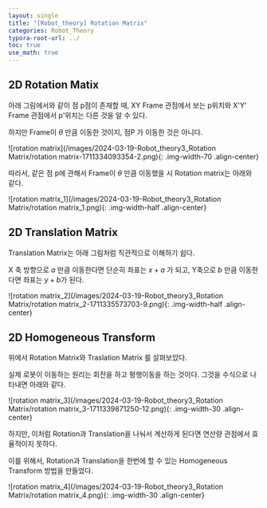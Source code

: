 ```yaml
---
layout: single
title: "[Robot_theory] Rotation Matrix" 
categories: Robot_Theory
typora-root-url: ../
toc: true
use_math: true
---
```






## 2D Rotation Matix

아래 그림에서와 같이 점 p점이 존재할 때, XY Frame 관점에서 보는 p위치와 X'Y' Frame 관점에서 p'위치는 다른 것을 알 수 있다.

하지만 Frame이 $\theta$ 만큼 이동한 것이지,  점P 가 이동한 것은 아니다.



![rotation matrix](/images/2024-03-19-Robot_theory3_Rotation Matrix/rotation matrix-1711334093354-2.png){: .img-width-70 .align-center}

 

따라서, 같은 점 p에 관해서 Frame이 $\theta$ 만큼 이동했을 시 Rotation matrix는 아래와 같다. 





![rotation matrix_1](/images/2024-03-19-Robot_theory3_Rotation Matrix/rotation matrix_1.png){: .img-width-half .align-center}





## 2D Translation Matrix

Translation Matrix는 아래 그림처럼 직관적으로 이해하기 쉽다.

X 축 방향으로 $a$ 만큼 이동한다면 단순히 좌표는 $x+a$ 가 되고, Y축으로 $b$ 만큼 이동한다면 좌표는 $y+b$가 된다. 



![rotation matrix_2](/images/2024-03-19-Robot_theory3_Rotation Matrix/rotation matrix_2-1711335573703-9.png){: .img-width-half .align-center}

## 2D Homogeneous Transform

위에서 Rotation Matrix와 Traslation Matrix 를 살펴보았다. 

실제 로봇이 이동하는 원리는 회전을 하고 평행이동을 하는 것이다. 그것을 수식으로 나타내면 아래와 같다. 



![rotation matrix_3](/images/2024-03-19-Robot_theory3_Rotation Matrix/rotation matrix_3-1711339871250-12.png){: .img-width-30 .align-center}







하지만, 이처럼 Rotation과 Translation을 나눠서 계산하게 된다면 연산량 관점에서 효율적이지 못하다.

이를 위해서,  Rotation과 Translation을 한번에 할 수 있는 Homogeneous Transform 방법을 만들었다.  



![rotation matrix_4](/images/2024-03-19-Robot_theory3_Rotation Matrix/rotation matrix_4.png){: .img-width-30 .align-center}
